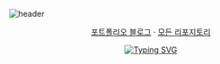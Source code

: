<!-- 헤더 배너 -->
![header](https://capsule-render.vercel.app/api?type=waving&color=0:7F7FD5,50:86A8E7,100:91EAE4&height=180&section=header&text=toran%20(Seonbin)%20%7C%20Full-Stack%20Dev&fontSize=26&fontColor=ffffff)

<p align="center">
  <a href="https://toran1678.github.io/my-blog/">포트폴리오 블로그</a> ·
  <a href="https://github.com/toran1678?tab=repositories">모든 리포지토리</a>
</p>

<p align="center">
  <a href="https://git.io/typing-svg">
    <img src="https://readme-typing-svg.demolab.com?font=Fira+Code&weight=500&pause=1200&center=true&vCenter=true&width=520&lines=AI+%F0%9F%A4%96+%2B+Web+%F0%9F%8E%AE+%2B+DevOps+%F0%9F%94%A7;Virtual+Fitting%2C+News+%26+Stocks%2C+CV+Apps;Ship+fast%2C+learn+faster+%E2%9A%A1%EF%B8%8F" alt="Typing SVG" />
  </a>
</p>
